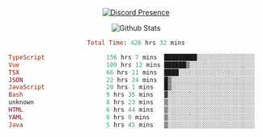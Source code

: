 <!DOCTYPE html>
<body>
<div align="center">

  [![Discord Presence](https://lanyard.cnrad.dev/api/576097150359044106)](https://discord.com/users/576097150359044106)
  
  ![Github Stats](https://github-readme-stats.vercel.app/api?username=verycrunchy&show_icons=true&theme=radical)

<!--START_SECTION:waka-->

```ruby
Total Time: 426 hrs 32 mins

TypeScript                 156 hrs 7 mins  █████████░░░░░░░░░░░░░░░░   36.61 %
Vue                        109 hrs 12 mins ██████▒░░░░░░░░░░░░░░░░░░   25.61 %
TSX                        66 hrs 11 mins  ████░░░░░░░░░░░░░░░░░░░░░   15.52 %
JSON                       22 hrs 24 mins  █▒░░░░░░░░░░░░░░░░░░░░░░░   05.25 %
JavaScript                 20 hrs 1 mins   █▒░░░░░░░░░░░░░░░░░░░░░░░   04.70 %
Bash                       9 hrs 35 mins   ▓░░░░░░░░░░░░░░░░░░░░░░░░   02.25 %
unknown                    8 hrs 23 mins   ▒░░░░░░░░░░░░░░░░░░░░░░░░   01.97 %
HTML                       6 hrs 44 mins   ▒░░░░░░░░░░░░░░░░░░░░░░░░   01.58 %
YAML                       6 hrs 0 mins    ▒░░░░░░░░░░░░░░░░░░░░░░░░   01.41 %
Java                       5 hrs 45 mins   ▒░░░░░░░░░░░░░░░░░░░░░░░░   01.35 %
```

<!--END_SECTION:waka-->
</div>
</body>
</html>

